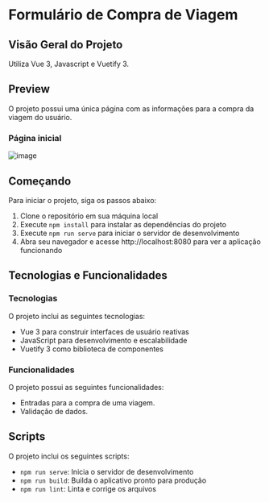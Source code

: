 # Formulário de Compra de Viagem

## Visão Geral do Projeto
Utiliza Vue 3, Javascript e Vuetify 3.

## Preview
O projeto possui uma única página com as informações para a compra da viagem do usuário.
### Página inicial
![image](https://github.com/augustopiatto/Projeto-Wizzi/assets/77405968/e58f833b-56ad-4983-877e-b80aa99a2021)

## Começando
Para iniciar o projeto, siga os passos abaixo:

1. Clone o repositório em sua máquina local
2. Execute ```npm install``` para instalar as dependências do projeto
3. Execute ```npm run serve``` para iniciar o servidor de desenvolvimento
4. Abra seu navegador e acesse http://localhost:8080 para ver a aplicação funcionando

## Tecnologias e Funcionalidades
### Tecnologias
O projeto inclui as seguintes tecnologias:

- Vue 3 para construir interfaces de usuário reativas
- JavaScript para desenvolvimento e escalabilidade
- Vuetify 3 como biblioteca de componentes

### Funcionalidades
O projeto possui as seguintes funcionalidades:

- Entradas para a compra de uma viagem.
- Validação de dados.

## Scripts
O projeto inclui os seguintes scripts:

- ```npm run serve```: Inicia o servidor de desenvolvimento
- ```npm run build```: Builda o aplicativo pronto para produção
- ```npm run lint```: Linta e corrige os arquivos
